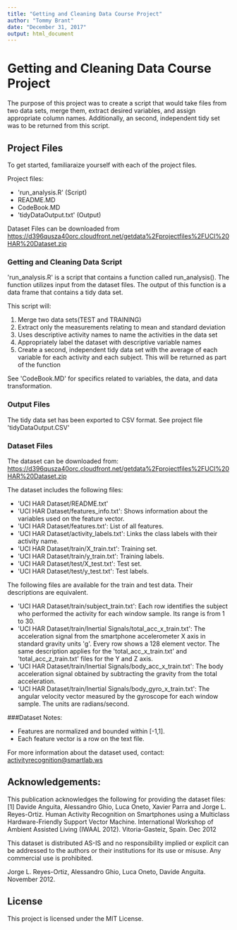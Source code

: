 ```yaml
---
title: "Getting and Cleaning Data Course Project"
author: "Tommy Brant"
date: "December 31, 2017"
output: html_document
---
```


# Getting and Cleaning Data Course Project

The purpose of this project was to create a script that would take files from two data sets, merge them, extract desired variables, and assign appropriate column names. Additionally, an second, independent tidy set was to be returned from this script.


## Project Files

To get started, familiaraize yourself with each of the project files.

Project files:
 - 'run_analysis.R' (Script)
 - README.MD
 - CodeBook.MD
 - 'tidyDataOutput.txt' (Output)
 
Dataset Files can be downloaded from https://d396qusza40orc.cloudfront.net/getdata%2Fprojectfiles%2FUCI%20HAR%20Dataset.zip

### Getting and Cleaning Data Script
 'run_analysis.R' is a script that contains a function called run_analysis(). The function utilizes input from the dataset files. The output of this function is a data frame that contains a tidy data set.
 
 This script will:
 1. Merge two data sets(TEST and TRAINING)
 2. Extract only the measurements relating to mean and standard deviation 
 3. Uses descriptive activity names to name the activities in the data set
 4. Appropriately label the dataset with descriptive variable names
 5. Create a second, independent tidy data set with the average of each variable for each activity and each subject. This will be returned as part of the function
  
See 'CodeBook.MD' for specifics related to variables, the data, and data transformation.

### Output Files
The tidy data set has been exported to CSV format. See project file 'tidyDataOutput.CSV' 

### Dataset Files

The dataset can be downloaded from: https://d396qusza40orc.cloudfront.net/getdata%2Fprojectfiles%2FUCI%20HAR%20Dataset.zip

The dataset includes the following files:

- 'UCI HAR Dataset/README.txt'
- 'UCI HAR Dataset/features_info.txt': Shows information about the variables used on the feature vector.
- 'UCI HAR Dataset/features.txt': List of all features.
- 'UCI HAR Dataset/activity_labels.txt': Links the class labels with their activity name.
- 'UCI HAR Dataset/train/X_train.txt': Training set.
- 'UCI HAR Dataset/train/y_train.txt': Training labels.
- 'UCI HAR Dataset/test/X_test.txt': Test set.
- 'UCI HAR Dataset/test/y_test.txt': Test labels.

The following files are available for the train and test data. Their descriptions are equivalent. 

- 'UCI HAR Dataset/train/subject_train.txt': Each row identifies the subject who performed the activity for each window sample. Its range is from 1 to 30. 
- 'UCI HAR Dataset/train/Inertial Signals/total_acc_x_train.txt': The acceleration signal from the smartphone accelerometer X axis in standard gravity units 'g'. Every row shows a 128 element vector. The same description applies for the 'total_acc_x_train.txt' and 'total_acc_z_train.txt' files for the Y and Z axis. 
- 'UCI HAR Dataset/train/Inertial Signals/body_acc_x_train.txt': The body acceleration signal obtained by subtracting the gravity from the total acceleration. 
- 'UCI HAR Dataset/train/Inertial Signals/body_gyro_x_train.txt': The angular velocity vector measured by the gyroscope for each window sample. The units are radians/second. 

###Dataset Notes: 

- Features are normalized and bounded within [-1,1].
- Each feature vector is a row on the text file.

For more information about the dataset used, contact: activityrecognition@smartlab.ws

## Acknowledgements:
This publication acknowledges the following for providing the dataset files:
[1] Davide Anguita, Alessandro Ghio, Luca Oneto, Xavier Parra and Jorge L. Reyes-Ortiz. Human Activity Recognition on Smartphones using a Multiclass Hardware-Friendly Support Vector Machine. International Workshop of Ambient Assisted Living (IWAAL 2012). Vitoria-Gasteiz, Spain. Dec 2012

This dataset is distributed AS-IS and no responsibility implied or explicit can be addressed to the authors or their institutions for its use or misuse. Any commercial use is prohibited.

Jorge L. Reyes-Ortiz, Alessandro Ghio, Luca Oneto, Davide Anguita. November 2012.

## License

This project is licensed under the MIT License.
